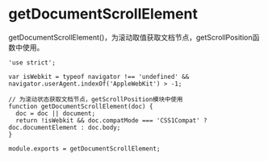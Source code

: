 # getDocumentScrollElement

getDocumentScrollElement()，为滚动取值获取文档节点，getScrollPosition函数中使用。

    'use strict';

    var isWebkit = typeof navigator !== 'undefined' && navigator.userAgent.indexOf('AppleWebKit') > -1;

    // 为滚动状态获取文档节点，getScrollPosition模块中使用
    function getDocumentScrollElement(doc) {
      doc = doc || document;
      return !isWebkit && doc.compatMode === 'CSS1Compat' ? doc.documentElement : doc.body;
    }

    module.exports = getDocumentScrollElement;
